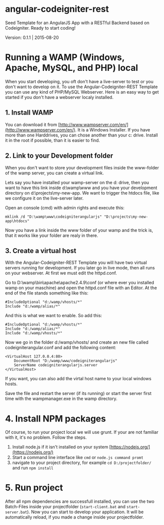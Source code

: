# angular-codeigniter-rest
Seed Template for an AngularJS App with a RESTful Backend based on Codeigniter. Ready to start coding!

Version: 0.1.1 | 2015-08-20

# Running a WAMP (Windows, Apache, MySQL, and PHP) local
When you start developing, you oft don't have a live-server to test or you don't want to develop on it. To use the Angular-Codeigniter-REST Template you can use any kind of PHP/MySQL Webserver. Here is an easy way to get started if you don't have a webserver localy installed.

## 1. Install WAMP
You can download it from [http://www.wampserver.com/en/](http://www.wampserver.com/en/). It is a Windows Installer. If you have more than one Harddrives, you can chose another than your c: drive. Install it in the root if possible, than it is easier to find.

## 2. Link to your Development folder
When you don't want to store your development files inside the www-folder of the wamp server, you can create a virtual link.

Lets say you have installed your wamp-server on the d: drive, then you want to have this link inside d:\wamp\www and you have your development directory on d:\projects\my-new-app. We want to trigger the htdocs file, like we configure it on the live-server later.

Open an console (cmd) with admin rights and execute this:

```
mklink /d "D:\wamp\www\codeigniterangularjs" "D:\projects\my-new-app\htdocs"
```

Now you have a link inside the www folder of your wamp and the trick is, that it works like your folder are realy in there.

## 3. Create a virtual host
With the Angular-Codeigniter-REST Template you will have two virtual servers running for development. If you later go in live mode, then all runs on your webserver. At first we must edit the httpd.conf.

Go to D:\wamp\bin\apache\apache2.4.9\conf (or where ever you installed wamp on your maschine) and open the httpd.conf file with an Editor. At the end of the file stands something like this:

```
#IncludeOptional "d:/wamp/vhosts/*"
Include "d:/wamp/alias/*"
```

And this is what we want to enable. So add this:

```
#IncludeOptional "d:/wamp/vhosts/*"
Include "d:/wamp/alias/*"
Include "d:/wamp/vhosts/*"
```

Now we go in the folder d:/wamp/vhosts/ and create an new file called codeigniterangular.conf and add the following content:

```
<VirtualHost 127.0.0.4:80>
    DocumentRoot "D:/wamp/www/codeigniterangularjs"
    ServerName codeigniterangularjs.server
</VirtualHost>
```

If you want, you can also add the virtal host name to your local windows hosts.

Save the file and restart the server (if its running) or start the server first time with the wampmanager.exe in the wamp directory.

# 4. Install NPM packages
Of course, to run your project local we will use grunt. If your are not familiar with it, it's no problem. Follow the steps.
1. Install node.js if it isn't installed on your system [https://nodejs.org/](https://nodejs.org/)
2. Start a command line interface like `cmd` or `node.js command promt`
3. navigate to your project directory, for example `cd D:/projectfolder/` and run `npm install`

# 5. Run project
After all npm dependencies are successfull installed, you can use the two Batch-Files inside your projectfolder (`start-client.bat` and `start-server.bat`). Now you can start to develop your application. It will be automatically reload, if you made a change inside your projectfolder.
